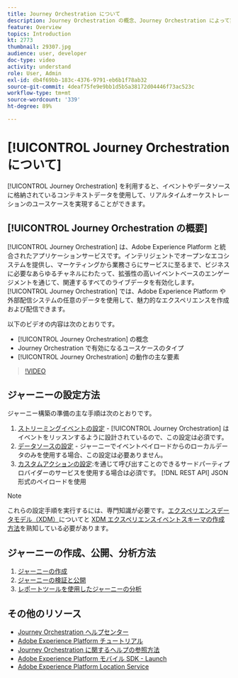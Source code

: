 ```yaml
---
title: Journey Orchestration について
description: Journey Orchestration の概念、Journey Orchestration によって実現できるユースケースのタイプおよび Journey Orchestration の主な要素の仕組みを理解します。
feature: Overview
topics: Introduction
kt: 2773
thumbnail: 29307.jpg
audience: user, developer
doc-type: video
activity: understand
role: User, Admin
exl-id: db4f69bb-183c-4376-9791-eb6b1f78ab32
source-git-commit: 4deaf75fe9e9bb1d5b5a38172d04446f73ac523c
workflow-type: tm+mt
source-wordcount: '339'
ht-degree: 89%

---
```


# [!UICONTROL Journey Orchestration について]

[!UICONTROL Journey Orchestration] を利用すると、イベントやデータソースに格納されているコンテキストデータを使用して、リアルタイムオーケストレーションのユースケースを実現することができます。

## [!UICONTROL Journey Orchestration の概要]

[!UICONTROL Journey Orchestration] は、Adobe Experience Platform と統合されたアプリケーションサービスです。インテリジェントでオープンなエコシステムを提供し、マーケティングから業務さらにサービスに至るまで、ビジネスに必要なあらゆるチャネルにわたって、拡張性の高いイベントベースのエンゲージメントを通じて、関連するすべてのライブデータを有効化します。[!UICONTROL Journey Orchestration] では、Adobe Experience Platform や外部配信システムの任意のデータを使用して、魅力的なエクスペリエンスを作成および配信できます。

以下のビデオの内容は次のとおりです。

* [!UICONTROL Journey Orchestration] の概念
* Journey Orchestration で有効になるユースケースのタイプ
* [!UICONTROL Journey Orchestration] の動作の主な要素

>[!VIDEO](https://video.tv.adobe.com/v/29307?quality=12)

## ジャーニーの設定方法

ジャーニー構築の準備の主な手順は次のとおりです。

1. [ストリーミングイベントの設定](/help/configuring-journey-orchestration/configure-streaming-events.md) - [!UICONTROL Journey Orchestration] はイベントをリッスンするように設計されているので、この設定は必須です。
1. [データソースの設定](/help/configuring-journey-orchestration/configure-data-sources.md) - ジャーニーでイベントペイロードからのローカルデータのみを使用する場合、この設定は必要ありません。
1. [カスタムアクションの設定](/help/configuring-journey-orchestration/configure-actions.md):を通じて呼び出すことのできるサードパーティプロバイダーのサービスを使用する場合は必須です。 [!DNL REST API] JSON 形式のペイロードを使用

>[!NOTE]
>
>これらの設定手順を実行するには、専門知識が必要です。[エクスペリエンスデータモデル（XDM）](https://experienceleague.adobe.com/docs/platform-learn/tutorials/schemas/schemas-and-experience-data-model.html?lang=ja)についてと [XDM エクスペリエンスイベントスキーマの作成方法](https://experienceleague.adobe.com/docs/platform-learn/tutorials/schemas/create-schemas.html?lang=ja)を熟知している必要があります。

## ジャーニーの作成、公開、分析方法

1. [ジャーニーの作成](/help/building-a-journey/creating-a-journey.md)
1. [ジャーニーの検証と公開](/help/validate-and-publish-a-journey.md)
1. [レポートツールを使用したジャーニーの分析](/help/analyze-a-journey-via-reporting-tools.md)

## その他のリソース

* [Journey Orchestration ヘルプセンター](https://experienceleague.adobe.com/docs/journeys/using/journey-orchestration-home.html?lang=ja)
* [Adobe Experience Platform チュートリアル](https://experienceleague.adobe.com/docs/platform-learn/tutorials/overview.html?lang=ja)
* [Journey Orchestration に関するヘルプの参照方法](/help/understanding-journey-orchestration.md)
* [Adobe Experience Platform モバイル SDK - Launch](https://experienceleague.adobe.com/docs/platform-learn/data-collection/mobile-sdk/overview.html?lang=en)
* [Adobe Experience Platform Location Service](https://experienceleague.adobe.com/docs/places/using/home.html?lang=ja)
